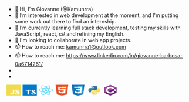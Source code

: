 - 👋 Hi, I’m Giovanne (@Kamunrra)
- 👀 I’m interested in web development at the moment, and I'm putting some work out there to find an internship.
- 🌱 I’m currently learning full stack development, testing my skills with JavaScript, react, c# and refining my English.
- 💞️ I'm looking to collaborate in web app projects.
- 📫 How to reach me: kamunrra1@outlook.com
- 📫 How to reach me: https://www.linkedin.com/in/giovanne-barbosa-0a6714261/
-
-  <div style="display: inline_block"><br>
  <img align="center" alt="Gio-Js" height="30" width="40" src="https://raw.githubusercontent.com/devicons/devicon/master/icons/javascript/javascript-plain.svg">
  <img align="center" alt="Gio-Ts" height="30" width="40" src="https://raw.githubusercontent.com/devicons/devicon/master/icons/typescript/typescript-plain.svg">
  <img align="center" alt="Gio-React" height="30" width="40" src="https://raw.githubusercontent.com/devicons/devicon/master/icons/react/react-original.svg">
  <img align="center" alt="Gio-HTML" height="30" width="40" src="https://raw.githubusercontent.com/devicons/devicon/master/icons/html5/html5-original.svg">
  <img align="center" alt="Gio-CSS" height="30" width="40" src="https://raw.githubusercontent.com/devicons/devicon/master/icons/css3/css3-original.svg">
  <img align="center" alt="Gio-Python" height="30" width="40" src="https://raw.githubusercontent.com/devicons/devicon/master/icons/python/python-original.svg">
  <img align="center" alt="Gio-Csharp" height="30" width="40" src="https://raw.githubusercontent.com/devicons/devicon/master/icons/csharp/csharp-original.svg">
</div>

<!---
Kamunrra/Kamunrra is a ✨ special ✨ repository because its `README.md` (this file) appears on your GitHub profile.
You can click the Preview link to take a look at your changes.
--->

